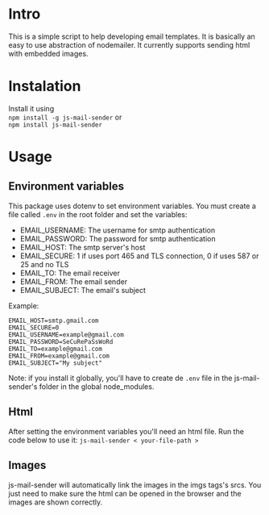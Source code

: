 # Intro
This is a simple script to help developing email templates. It is basically an easy to use abstraction of nodemailer. It currently supports sending html with embedded images.

# Instalation
Install it using \
`npm install -g js-mail-sender`
or\
`npm install js-mail-sender`

# Usage

## Environment variables
This package uses dotenv to set environment variables. You must create a file called `.env` in the root folder  and set the variables:

- EMAIL_USERNAME: The username for smtp authentication
- EMAIL_PASSWORD: The password for smtp authentication
- EMAIL_HOST: The smtp server's host
- EMAIL_SECURE: 1 if uses port 465 and TLS connection, 0 if uses 587 or 25 and no TLS
- EMAIL_TO: The email receiver
- EMAIL_FROM: The email sender
- EMAIL_SUBJECT: The email's subject

Example:
```
EMAIL_HOST=smtp.gmail.com
EMAIL_SECURE=0
EMAIL_USERNAME=example@gmail.com
EMAIL_PASSWORD=SeCuRePaSsWoRd
EMAIL_TO=example@gmail.com
EMAIL_FROM=example@gmail.com
EMAIL_SUBJECT="My subject"
```

Note: if you install it globally, you'll have to create de `.env` file in the js-mail-sender's folder in the global node_modules.

## Html
After setting the environment variables you'll need an html file. Run the code below to use it:
`js-mail-sender < your-file-path >`

## Images
js-mail-sender will automatically link the images in the imgs tags's srcs. You just need to make sure the html can be opened in the browser and the images are shown correctly. 
